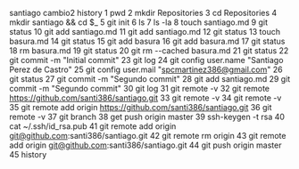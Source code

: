 santiago
cambio2
history
   1  pwd
   2  mkdir Repositories
   3  cd Repositories
   4  mkdir santiago && cd $_
   5  git init
   6  ls
   7  ls -la
   8  touch santiago.md
   9  git status
  10  git add santiago.md
  11  git add santiago.md
  12  git status
  13  touch basura.md
  14  git status
  15  git add basura
  16  git add basura.md
  17  git status
  18  rm basura.md
  19  git status
  20  git rm --cached basura.md
  21  git status
  22  git commit -m "Initial commit"
  23  git log
  24  git config user.name "Santiago Perez de Castro"
  25  git config user.mail "spcmartinez386@gmail.com"
  26  git status
  27  git commit -m "Segundo commit"
  28  git add santiago.md
  29  git commit -m "Segundo commit"
  30  git log
  31  git remote -v
  32  git remote https://github.com/santi386/santiago.git
  33  git remote -v
  34  git remote -v
  35  git remote add origin https://github.com/santi386/santiago.git
  36  git remote -v
  37  git branch
  38  get push origin master
  39  ssh-keygen -t rsa
  40  cat ~/.ssh/id_rsa.pub
  41  git remote add origin git@github.com:santi386/santiago.git
  42  git remote rm origin
  43  git remote add origin git@github.com:santi386/santiago.git
  44  git push origin master
  45  history
